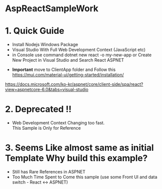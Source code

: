 # AspReactSampleWork

# 1. Quick Guide
  + Install Nodejs Windows Package
  + Visual Studio With Full Web Development Context (JavaScript etc)
  + in Console use command dotnet new react -o my-new-app or Create New Project in Visual Studio and Search React ASPNET
  * **Important** move to ClientApp folder and Follow this     
  https://mui.com/material-ui/getting-started/installation/
     
  https://docs.microsoft.com/ko-kr/aspnet/core/client-side/spa/react?view=aspnetcore-6.0&tabs=visual-studio
  
# 2. Deprecated !! 
  - Web Development Context Changing too fast.   
  This Sample is Only for Reference 
 
# 3. Seems Like almost same as initial Template Why build this example?
 - Still has Rare References in ASPNET
 - Too Much Time Spent to Come this sample (use some Front UI and data switch - React <-> ASPNET)
 
